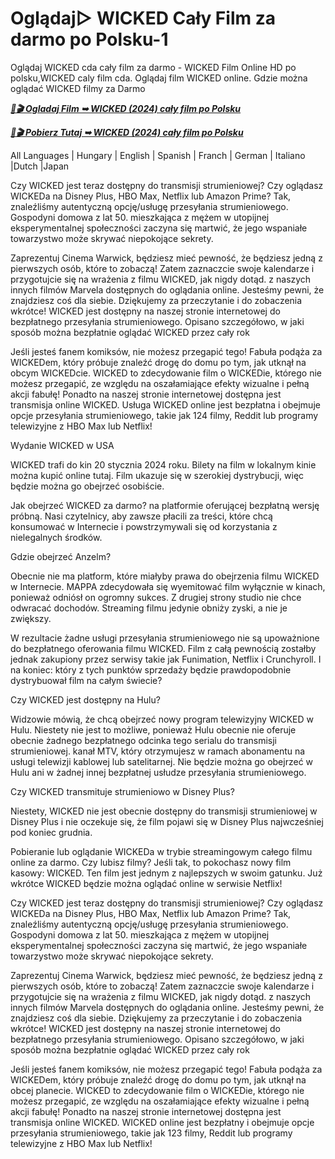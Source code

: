 # Oglądaj▷ WICKED Cały Film za darmo po Polsku-1

Oglądaj WICKED cda cały film za darmo - WICKED Film Online HD po polsku,WICKED caly film cda. Oglądaj film WICKED online. Gdzie można oglądać WICKED filmy za Darmo

<p><b><I><a href="https://r-movies.com/pl/movie/402431/wicked-gitcodepl">📀🎬 Ogladaj Film ➥ WICKED (2024) cały film po Polsku</a></I></b></p>

<p><b><I><a href="https://r-movies.com/pl/movie/402431/wicked-gitcodepl">📀🎬 Pobierz Tutaj ➥ WICKED (2024) cały film po Polsku</a></I></b></p>

All Languages | Hungary | English | Spanish | Franch | German | Italiano |Dutch |Japan

Czy WICKED jest teraz dostępny do transmisji strumieniowej? Czy oglądasz WICKEDa na Disney Plus, HBO Max, Netflix lub Amazon Prime? Tak, znaleźliśmy autentyczną opcję/usługę przesyłania strumieniowego. Gospodyni domowa z lat 50. mieszkająca z mężem w utopijnej eksperymentalnej społeczności zaczyna się martwić, że jego wspaniałe towarzystwo może skrywać niepokojące sekrety.

Zaprezentuj Cinema Warwick, będziesz mieć pewność, że będziesz jedną z pierwszych osób, które to zobaczą! Zatem zaznaczcie swoje kalendarze i przygotujcie się na wrażenia z filmu WICKED, jak nigdy dotąd. z naszych innych filmów Marvela dostępnych do oglądania online. Jesteśmy pewni, że znajdziesz coś dla siebie. Dziękujemy za przeczytanie i do zobaczenia wkrótce! WICKED jest dostępny na naszej stronie internetowej do bezpłatnego przesyłania strumieniowego. Opisano szczegółowo, w jaki sposób można bezpłatnie oglądać WICKED przez cały rok

Jeśli jesteś fanem komiksów, nie możesz przegapić tego! Fabuła podąża za WICKEDem, który próbuje znaleźć drogę do domu po tym, jak utknął na obcym WICKEDcie. WICKED to zdecydowanie film o WICKEDie, którego nie możesz przegapić, ze względu na oszałamiające efekty wizualne i pełną akcji fabułę! Ponadto na naszej stronie internetowej dostępna jest transmisja online WICKED. Usługa WICKED online jest bezpłatna i obejmuje opcje przesyłania strumieniowego, takie jak 124 filmy, Reddit lub programy telewizyjne z HBO Max lub Netflix!

Wydanie WICKED w USA

WICKED trafi do kin 20 stycznia 2024 roku. Bilety na film w lokalnym kinie można kupić online tutaj. Film ukazuje się w szerokiej dystrybucji, więc będzie można go obejrzeć osobiście.

Jak obejrzeć WICKED za darmo? na platformie oferującej bezpłatną wersję próbną. Nasi czytelnicy, aby zawsze płacili za treści, które chcą konsumować w Internecie i powstrzymywali się od korzystania z nielegalnych środków.

Gdzie obejrzeć Anzelm?

Obecnie nie ma platform, które miałyby prawa do obejrzenia filmu WICKED w Internecie. MAPPA zdecydowała się wyemitować film wyłącznie w kinach, ponieważ odniósł on ogromny sukces. Z drugiej strony studio nie chce odwracać dochodów. Streaming filmu jedynie obniży zyski, a nie je zwiększy.

W rezultacie żadne usługi przesyłania strumieniowego nie są upoważnione do bezpłatnego oferowania filmu WICKED. Film z całą pewnością zostałby jednak zakupiony przez serwisy takie jak Funimation, Netflix i Crunchyroll. I na koniec: który z tych punktów sprzedaży będzie prawdopodobnie dystrybuował film na całym świecie?

Czy WICKED jest dostępny na Hulu?

Widzowie mówią, że chcą obejrzeć nowy program telewizyjny WICKED w Hulu. Niestety nie jest to możliwe, ponieważ Hulu obecnie nie oferuje obecnie żadnego bezpłatnego odcinka tego serialu do transmisji strumieniowej. kanał MTV, który otrzymujesz w ramach abonamentu na usługi telewizji kablowej lub satelitarnej. Nie będzie można go obejrzeć w Hulu ani w żadnej innej bezpłatnej usłudze przesyłania strumieniowego.

Czy WICKED transmituje strumieniowo w Disney Plus?

Niestety, WICKED nie jest obecnie dostępny do transmisji strumieniowej w Disney Plus i nie oczekuje się, że film pojawi się w Disney Plus najwcześniej pod koniec grudnia.

Pobieranie lub oglądanie WICKEDa w trybie streamingowym całego filmu online za darmo. Czy lubisz filmy? Jeśli tak, to pokochasz nowy film kasowy: WICKED. Ten film jest jednym z najlepszych w swoim gatunku. Już wkrótce WICKED będzie można oglądać online w serwisie Netflix!

Czy WICKED jest teraz dostępny do transmisji strumieniowej? Czy oglądasz WICKEDa na Disney Plus, HBO Max, Netflix lub Amazon Prime? Tak, znaleźliśmy autentyczną opcję/usługę przesyłania strumieniowego. Gospodyni domowa z lat 50. mieszkająca z mężem w utopijnej eksperymentalnej społeczności zaczyna się martwić, że jego wspaniałe towarzystwo może skrywać niepokojące sekrety.

Zaprezentuj Cinema Warwick, będziesz mieć pewność, że będziesz jedną z pierwszych osób, które to zobaczą! Zatem zaznaczcie swoje kalendarze i przygotujcie się na wrażenia z filmu WICKED, jak nigdy dotąd. z naszych innych filmów Marvela dostępnych do oglądania online. Jesteśmy pewni, że znajdziesz coś dla siebie. Dziękujemy za przeczytanie i do zobaczenia wkrótce! WICKED jest dostępny na naszej stronie internetowej do bezpłatnego przesyłania strumieniowego. Opisano szczegółowo, w jaki sposób można bezpłatnie oglądać WICKED przez cały rok

Jeśli jesteś fanem komiksów, nie możesz przegapić tego! Fabuła podąża za WICKEDem, który próbuje znaleźć drogę do domu po tym, jak utknął na obcej planecie. WICKED to zdecydowanie film o WICKEDie, którego nie możesz przegapić, ze względu na oszałamiające efekty wizualne i pełną akcji fabułę! Ponadto na naszej stronie internetowej dostępna jest transmisja online WICKED. WICKED online jest bezpłatny i obejmuje opcje przesyłania strumieniowego, takie jak 123 filmy, Reddit lub programy telewizyjne z HBO Max lub Netflix!
